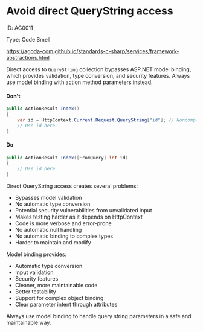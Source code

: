 ﻿# Avoid direct QueryString access

ID: AG0011

Type: Code Smell

https://agoda-com.github.io/standards-c-sharp/services/framework-abstractions.html

Direct access to `QueryString` collection bypasses ASP.NET model binding, which provides validation, type conversion, and security features. Always use model binding with action method parameters instead.

#### Don't

```csharp
public ActionResult Index()
{
    var id = HttpContext.Current.Request.QueryString["id"]; // Noncompliant
    // Use id here
}
```

#### Do

```csharp
public ActionResult Index([FromQuery] int id)
{
    // Use id here
}
```

Direct QueryString access creates several problems:

- Bypasses model validation
- No automatic type conversion
- Potential security vulnerabilities from unvalidated input
- Makes testing harder as it depends on HttpContext
- Code is more verbose and error-prone
- No automatic null handling
- No automatic binding to complex types
- Harder to maintain and modify

Model binding provides:

- Automatic type conversion
- Input validation
- Security features
- Cleaner, more maintainable code
- Better testability
- Support for complex object binding
- Clear parameter intent through attributes

Always use model binding to handle query string parameters in a safe and maintainable way.
